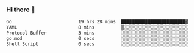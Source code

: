 ### Hi there 👋

<!--
**yeya24/yeya24** is a ✨ _special_ ✨ repository because its `README.md` (this file) appears on your GitHub profile.

Here are some ideas to get you started:

- 🔭 I’m currently working on ...
- 🌱 I’m currently learning ...
- 👯 I’m looking to collaborate on ...
- 🤔 I’m looking for help with ...
- 💬 Ask me about ...
- 📫 How to reach me: ...
- 😄 Pronouns: ...
- ⚡ Fun fact: ...
-->

<!--START_SECTION:waka-->

```txt
Go                         19 hrs 28 mins  ████████████████████████▓   98.89 %
YAML                       8 mins          ▒░░░░░░░░░░░░░░░░░░░░░░░░   00.69 %
Protocol Buffer            3 mins          ░░░░░░░░░░░░░░░░░░░░░░░░░   00.28 %
go.mod                     0 secs          ░░░░░░░░░░░░░░░░░░░░░░░░░   00.07 %
Shell Script               0 secs          ░░░░░░░░░░░░░░░░░░░░░░░░░   00.02 %
```

<!--END_SECTION:waka-->
